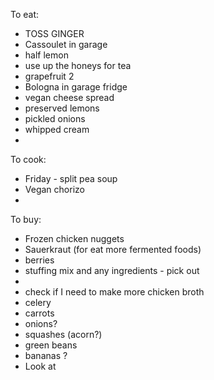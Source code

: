 
To eat:
* TOSS GINGER 
* Cassoulet in garage
* half lemon
* use up the honeys for tea
* grapefruit 2
* Bologna in garage fridge
* vegan cheese spread
* preserved lemons
* pickled onions
* whipped cream
* 

To cook:
* Friday - split pea soup
* Vegan chorizo
* 

To buy:
* Frozen chicken nuggets
* Sauerkraut (for eat more fermented foods)
* berries
* stuffing mix and any ingredients - pick out
* 
* check if I need to make more chicken broth
* celery
* carrots
* onions? 
* squashes (acorn?)
* green beans
* bananas ? 
* Look at 